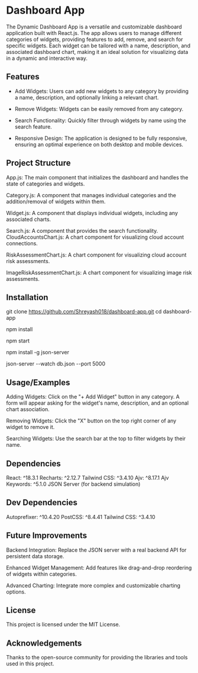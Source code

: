
# Dashboard App

The Dynamic Dashboard App is a versatile and customizable dashboard application built with React.js. The app allows users to manage different categories of widgets, providing features to add, remove, and search for specific widgets. Each widget can be tailored with a name, description, and associated dashboard chart, making it an ideal solution for visualizing data in a dynamic and interactive way.



## Features

- Add Widgets: Users can add new widgets to any category by providing a name, description, and optionally linking a relevant chart.
- Remove Widgets: Widgets can be easily removed from any category.
- Search Functionality: Quickly filter through widgets by name using the search feature.

- Responsive Design: The application is designed to be fully responsive, ensuring an optimal experience on both desktop and mobile devices.


## Project Structure

App.js: The main component that initializes the dashboard and handles the state of categories and widgets.

Category.js: A component that manages individual categories and the addition/removal of widgets within them.

Widget.js: A component that displays individual widgets, including any associated charts.

Search.js: A component that provides the search functionality.
CloudAccountsChart.js: A chart component for visualizing cloud account connections.

RiskAssessmentChart.js: A chart component for visualizing cloud account risk assessments.

ImageRiskAssessmentChart.js: A chart component for visualizing image risk assessments.
## Installation

git clone https://github.com/Shreyash018/dashboard-app.git
cd dashboard-app

npm install

npm start

npm install -g json-server

json-server --watch db.json --port 5000

    
## Usage/Examples

Adding Widgets: Click on the "+ Add Widget" button in any category. A form will appear asking for the widget's name, description, and an optional chart association.

Removing Widgets: Click the "X" button on the top right corner of any widget to remove it.

Searching Widgets: Use the search bar at the top to filter widgets by their name.


## Dependencies

React: ^18.3.1
Recharts: ^2.12.7
Tailwind CSS: ^3.4.10
Ajv: ^8.17.1
Ajv Keywords: ^5.1.0
JSON Server (for backend simulation)
## Dev Dependencies

Autoprefixer: ^10.4.20
PostCSS: ^8.4.41
Tailwind CSS: ^3.4.10
## Future Improvements

Backend Integration: Replace the JSON server with a real backend API for persistent data storage.

Enhanced Widget Management: Add features like drag-and-drop reordering of widgets within categories.

Advanced Charting: Integrate more complex and customizable charting options.
## License

This project is licensed under the MIT License.


## Acknowledgements

Thanks to the open-source community for providing the libraries and tools used in this project.
